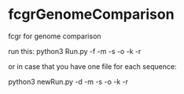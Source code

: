 # fcgrGenomeComparison
fcgr for genome comparison

run this:
python3 Run.py -f <single input file> -m <maskname> -s <similarity metric> -o <outputdirectory> -k <word lengh> -r <region number>

or in case that you have one file for each sequence: 

python3 newRun.py -d <directory of input files> -m <maskname> -s <similarity metric> -o <outputdirectory> -k <word lengh> -r <region number>
